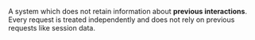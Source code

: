 A system which does not retain information about **previous interactions**. Every request is treated independently and does not rely on previous requests like session data.